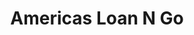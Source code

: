 ---
title: Americas Loan N Go
slug: americas-loan-n-go
updated-on: '2024-05-30T13:44:31.749Z'
created-on: '2024-05-30T13:41:46.671Z'
published-on: '2024-05-30T13:54:32.469Z'
f_city-state-2:
- cms/city/summit-mo.md
- cms/city/independence-mo.md
- cms/city/saint-joseph-mo.md
- cms/city/blue-springs-mo.md
f_locations:
- cms/payday-loan/americas-loan-n-go-4432.md
- cms/payday-loan/americas-loan-n-go-4433.md
- cms/payday-loan/americas-loan-n-go-4434.md
- cms/payday-loan/americas-loan-n-go-4435.md
f_states:
- cms/state/missouri.md
layout: '[company].html'
tags: company
---